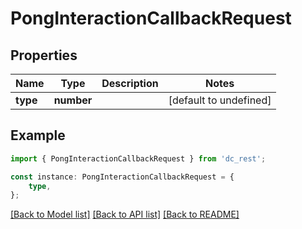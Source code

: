 # PongInteractionCallbackRequest


## Properties

Name | Type | Description | Notes
------------ | ------------- | ------------- | -------------
**type** | **number** |  | [default to undefined]

## Example

```typescript
import { PongInteractionCallbackRequest } from 'dc_rest';

const instance: PongInteractionCallbackRequest = {
    type,
};
```

[[Back to Model list]](../README.md#documentation-for-models) [[Back to API list]](../README.md#documentation-for-api-endpoints) [[Back to README]](../README.md)
